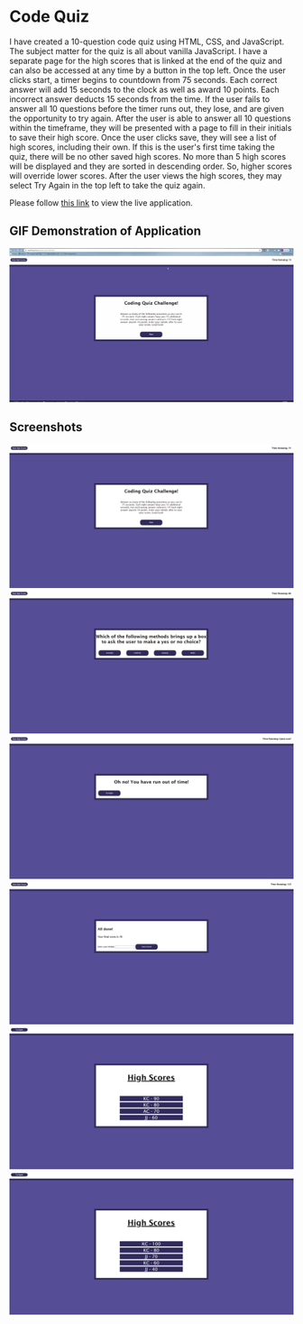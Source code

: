 # Code Quiz

I have created a 10-question code quiz using HTML, CSS, and JavaScript. The subject matter for the quiz is all about vanilla JavaScript. I have a separate page for the high scores that is linked at the end of the quiz and can also be accessed at any time by a button in the top left. Once the user clicks start, a timer begins to countdown from 75 seconds. Each correct answer will add 15 seconds to the clock as well as award 10 points. Each incorrect answer deducts 15 seconds from the time. If the user fails to answer all 10 questions before the timer runs out, they lose, and are given the opportunity to try again. After the user is able to answer all 10 questions within the timeframe, they will be presented with a page to fill in their initials to save their high score. Once the user clicks save, they will see a list of high scores, including their own. If this is the user's first time taking the quiz, there will be no other saved high scores.  No more than 5 high scores will be displayed and they are sorted in descending order. So, higher scores will override lower scores.  After the user views the high scores, they may select Try Again in the top left to take the quiz again.

Please follow [this link](https://klay824.github.io/code-quiz/) to view the live application.

## GIF Demonstration of Application
![](assets/gifs/quiz-demo.gif)

## Screenshots
![](assets/images/screenshot-1.png)
![](assets/images/screenshot-2.png)
![](assets/images/screenshot-3.png)
![](assets/images/screenshot-4.png)
![](assets/images/screenshot-5.png)
![](assets/images/screenshot-6.png)